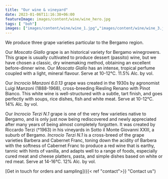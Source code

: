 ```yaml
---
title: "Our wine & vineyard"
date: 2023-01-06T11:16:38+06:00
featureImage: images/content/wine/wine_hero.jpg
tags: [ "boh"]
images: ["images/content/wine/wine_1.jpg","images/content/wine/wine_3.jpg","images/content/wine/wine_2.jpg"]
---
```

We produce three grape varieties particular to the Bergamo region.

Our *Moscato Giallo* grape is an historical variety for Bergamo winegrowers. This grape is usually cultivated to produce dessert (passito) wine, but we have chosen a classic, dry winemaking method, obtaining an excellent before-dinner wine. Our *Moscato Giallo* has an intense, tropical perfume coupled with a light, mineral flavour. Serve at 10-12°C. 11.5% Alc. by vol.

Our *Incrocio Manzoni 6.0.13* grape was created in the 1930s by agronomist Luigi Manzoni (1888-1968), cross-breeding Riesling Renano with Pinot Bianco. This white wine is well-structured with a subtle, tart finish, and goes perfectly with soups, rice dishes, fish and white meat. Serve at 10-12°C. 14% Alc. by vol.


Our *Incrocio Terzi N.1* grape is one of the very few varieties native to Bergamo, and is only just now being rediscovered and newly appreciated after many years of being almost completely forgotten. It was created by Riccardo Terzi (†1963) in his vineyards in Sotto il Monte Giovanni XXIII, a suburb of Bergamo. *Incrocio Terzi N.1* is a cross-breed of the grape varieties Barbera and Cabernet Franc, toning down the acidity of Barbera with the softness of Cabernet Franc to produce a red wine that is earthy, tannic with hints of vanilla, and adapts well to a range of foods, especially cured meat and cheese platters, pasta, and simple dishes based on white or red meat. Serve at 14-16°C. 12% Alc. by vol.


[Get in touch for orders and sampling]({{< ref "contact">}} "Contact us") 
